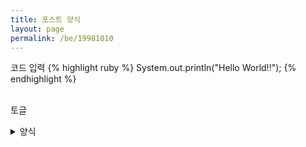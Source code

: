 ```yaml
---
title: 포스트 양식
layout: page
permalink: /be/19981010
---
```


코드 입력
{% highlight ruby %}
System.out.println("Hello World!!");
{% endhighlight %}
<br></br>

토글
<details>
<summary>양식</summary>
<div markdown="1">

---
**양식 1**

---
**양식 2**

---
</div>
</details>

